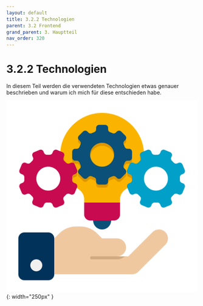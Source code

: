 ```yaml
---
layout: default
title: 3.2.2 Technologien
parent: 3.2 Frontend
grand_parent: 3. Hauptteil
nav_order: 320
---
```


# 3.2.2 Technologien

In diesem Teil werden die verwendeten Technologien etwas genauer beschrieben und warum ich mich für diese entschieden habe.

![Anforderungen](../ressources/icons/technology.png){: width="250px" }

